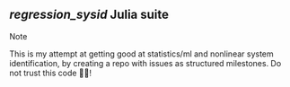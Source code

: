 ## *regression_sysid* Julia suite
> [!NOTE]
> This is my attempt at getting good at statistics/ml and nonlinear system identification, by creating a repo with issues as structured milestones. Do not trust this code 🙏🏼! 